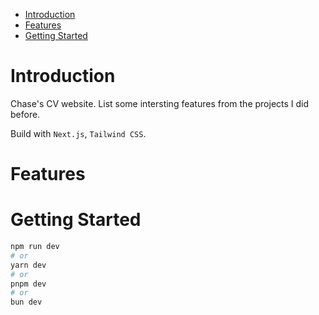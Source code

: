 - [Introduction](#introduction)
- [Features](#features)
- [Getting Started](#getting-started)

# Introduction
Chase's CV website. List some intersting features from the projects I did before.

Build with `Next.js`, `Tailwind CSS`.

# Features

# Getting Started

```bash
npm run dev
# or
yarn dev
# or
pnpm dev
# or
bun dev
```
